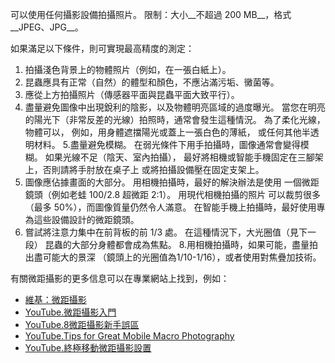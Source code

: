可以使用任何攝影設備拍攝照片。
限制：大小__不超過 200 MB__，格式__JPEG、JPG__。

如果滿足以下條件，則可實現最高精度的測定：

1. 拍攝淺色背景上的物體照片（例如，在一張白紙上）。
2. 昆蟲應具有正常（自然）的體型和顏色，不應沾滿污垢、黴菌等。
3. 應從上方拍攝照片（傳感器平面與昆蟲平面大致平行）。
4. 盡量避免圖像中出現銳利的陰影，以及物體明亮區域的過度曝光。
當您在明亮的陽光下（非常反差的光線）拍照時，通常會發生這種情況。 為了柔化光線，物體可以，
例如，用身體遮擋陽光或蓋上一張白色的薄紙，
或任何其他半透明材料。
5.盡量避免模糊。 在弱光條件下用手拍攝時，圖像通常會變得模糊。
如果光線不足（陰天、室內拍攝），
最好將相機或智能手機固定在三腳架上，否則請將手肘放在桌子上
或將拍攝設備壓在固定支架上。
6. 圖像應佔據畫面的大部分。 用相機拍攝時，最好的解決辦法是使用
一個微距鏡頭（例如老蛙 100/2.8 超微距 2:1）。 用現代相機拍攝的照片
可以裁剪很多（最多 50%），而圖像質量仍然令人滿意。
在智能手機上拍攝時，最好使用專為這些設備設計的微距鏡頭。
7. 嘗試將注意力集中在前背板的前 1/3 處。 在這種情況下，大光圈值（見下一段）
昆蟲的大部分身體都會成為焦點。
8.用相機拍攝時，如果可能，盡量拍出盡可能大的景深
（鏡頭上的光圈值為1/10-1/16），或者使用對焦疊加技術。

有關微距攝影的更多信息可以在專業網站上找到，例如：

* [維基：微距攝影](https://en.wikipedia.org/wiki/Macro_photography)
* [YouTube.微距攝影入門](https://www.youtube.com/watch?v=Nf1woH6JOxY)
* [YouTube.8微距攝影新手誤區](https://www.youtube.com/watch?v=kC733Up_APE)
* [YouTube.Tips for Great Mobile Macro Photography](https://www.youtube.com/watch?v=16TePwGD7qw)
* [YouTube.終極移動微距攝影設置](https://www.youtube.com/watch?v=fJApu6yVrFc)
